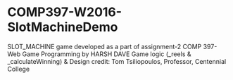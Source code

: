 # COMP397-W2016-SlotMachineDemo

SLOT_MACHINE game developed as a part of assignment-2 COMP 397-Web Game Programming by HARSH DAVE
Game logic (_reels & _calculateWinning) & Design credit: Tom Tsiliopoulos, Professor, Centennial College